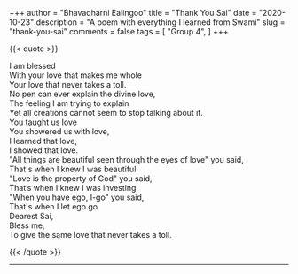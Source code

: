 +++
author = "Bhavadharni Ealingoo"
title = "Thank You Sai"
date = "2020-10-23"
description = "A poem with everything I learned from Swami"
slug = "thank-you-sai"
comments = false
tags = [
    "Group 4",
]
+++

{{< quote >}}
<p>I am blessed <br />
With your love that makes me whole <br />
Your love that never takes a toll. <br />
No pen can ever explain the divine love, <br />
The feeling I am trying to explain <br />
Yet all creations cannot seem to stop talking about it. <br />
You taught us love <br />
You showered us with love, <br />
I learned that love, <br />
I showed that love. <br />
"All things are beautiful seen through the eyes of love" you said,  <br />
That's when I knew I was beautiful. <br />
"Love is the property of God" you said, <br />
That’s when I knew I was investing. <br />
"When you have ego, I-go" you said, <br />
That's when I let ego go. <br />
Dearest Sai, <br />
Bless me, <br />
To give the same love that never takes a toll.</p>
{{< /quote >}}

---